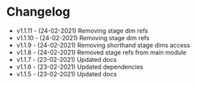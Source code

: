 # Changelog

- v1.1.11 - (24-02-2021) Removing stage dim refs
- v1.1.10 - (24-02-2021) Removing stage dim refs
- v1.1.9 - (24-02-2021) Removing shorthand stage dims access
- v1.1.8 - (24-02-2021) Removed stage refs from main module
- v1.1.7 - (23-02-2021) Updated docs
- v1.1.6 - (23-02-2021) Updated dependencies
- v1.1.5 - (23-02-2021) Updated docs

